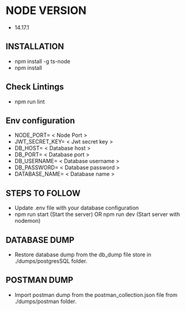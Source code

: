 # NODE VERSION

- 14.17.1

## INSTALLATION

- npm install -g ts-node
- npm install

## Check Lintings

- npm run lint

## Env configuration

- NODE_PORT= < Node Port >
- JWT_SECRET_KEY= < Jwt secret key >
- DB_HOST= < Database host >
- DB_PORT= < Database port >
- DB_USERNAME= < Database username >
- DB_PASSWORD= < Database password >
- DATABASE_NAME= < Database name >

## STEPS TO FOLLOW

- Update .env file with your database configuration
- npm run start (Start the server) OR npm run dev (Start server with nodemon)

## DATABASE DUMP

- Restore database dump from the db_dump file store in ./dumps/postgresSQL folder.

## POSTMAN DUMP

- Import postman dump from the postman_collection.json file from ./dumps/postman folder.
